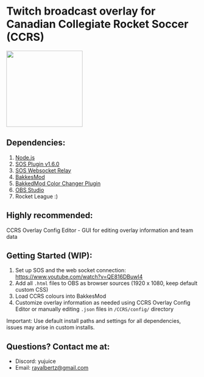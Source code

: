 # Twitch broadcast overlay for Canadian Collegiate Rocket Soccer (CCRS)
<img src="https://github.com/AlbertPangilinan/CCRS/assets/55890109/021745b2-02e8-4ce1-aded-cc42687d4451.png" width="200" height="200">

## Dependencies:
1. [Node.js](https://nodejs.org/en/)
2. [SOS Plugin v1.6.0](https://gitlab.com/bakkesplugins/sos/sos-plugin/-/releases)
3. [SOS Websocket Relay](https://gitlab.com/bakkesplugins/sos/sos-ws-relay)
4. [BakkesMod](https://www.bakkesmod.com/)
5. [BakkedMod Color Changer Plugin](https://bakkesplugins.com/plugins/view/150)
6. [OBS Studio](https://obsproject.com/)
7. Rocket League :)

## Highly recommended:
CCRS Overlay Config Editor - GUI for editing overlay information and team data 

## Getting Started (WIP):

1. Set up SOS and the web socket connection: https://www.youtube.com/watch?v=QE816DBuwI4
2. Add all `.html` files to OBS as browser sources (1920 x 1080, keep default custom CSS)
3. Load CCRS colours into BakkesMod
4. Customize overlay information as needed using CCRS Overlay Config Editor or manually editing `.json` files in `/CCRS/config/` directory

Important: Use default install paths and settings for all dependencies, issues may arise in custom installs.

## Questions? Contact me at:
- Discord: yujuice
- Email: rayalbertz@gmail.com
